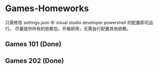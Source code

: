 # Games-Homeworks

只需修改 settings.json 中 visual studio developer powershell 的配置即可运行。
尽量提供所有的依赖包，开箱即用，无需自行配置其他依赖。

## Games 101 (Done)

## Games 202 (Done)